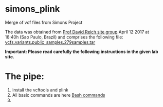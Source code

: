 # simons_plink
Merge of vcf files from Simons Project

The data was obtained from [Prof David Reich site group](http://reichdata.hms.harvard.edu/pub/datasets/sgdp/) April 12 2017 at 18:40h (Sao Paulo, Brazil) and comprises the following file: [vcfs.variants.public_samples.279samples.tar](https://sharehost.hms.harvard.edu/genetics/reich_lab/sgdp/vcf_variants/vcfs.variants.public_samples.279samples.tar)

**Important: Please read carefully the following instructions in the given lab site.**

# The pipe:

1) Install the vcftools and plink
2) All basic commands are here [Bash commands](bash_vcftools_plink)
3) 
